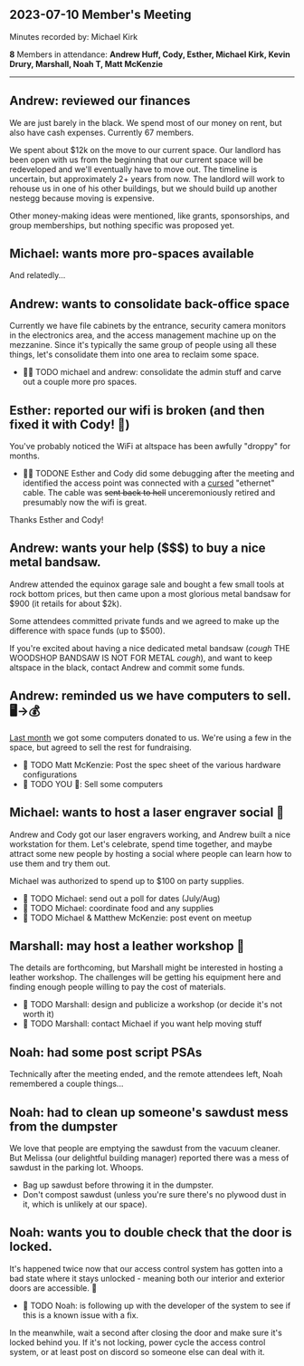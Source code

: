 ## 2023-07-10 Member's Meeting

Minutes recorded by: Michael Kirk

**8** Members in attendance: **Andrew Huff, Cody, Esther, Michael Kirk, Kevin Drury, Marshall, Noah T, Matt McKenzie**

---

## Andrew: reviewed our finances

We are just barely in the black. We spend most of our money on rent, but also have cash expenses. Currently 67 members.

We spent about $12k on the move to our current space. Our landlord has been open with us from the beginning that our current space will be redeveloped and we'll eventually have to move out. The timeline is uncertain, but approximately 2+ years from now. The landlord will work to rehouse us in one of his other buildings, but we should build up another nestegg because moving is expensive.

Other money-making ideas were mentioned, like grants, sponsorships, and group memberships, but nothing specific was proposed yet.

## Michael: wants more pro-spaces available

And relatedly...

## Andrew: wants to consolidate back-office space

Currently we have file cabinets by the entrance, security camera monitors in the electronics area, and the access management machine up on the mezzanine.
Since it's typically the same group of people using all these things, let's consolidate them into one area to reclaim some space.

- 👷👷  TODO michael and andrew: consolidate the admin stuff and carve out a couple more pro spaces.

## Esther: reported our wifi is broken (and then fixed it with Cody! 💪)

You've probably noticed the WiFi at altspace has been awfully "droppy" for months.

- 👷👷  TODONE Esther and Cody did some debugging after the meeting and identified the access point was connected with a [cursed](https://networkengineering.stackexchange.com/questions/55572/rj45-cable-only-has-4-wires) "ethernet" cable.
The cable was ~~sent back to hell~~ unceremoniously retired and presumably now the wifi is great.

Thanks Esther and Cody!

## Andrew: wants your help ($$$) to buy a nice metal bandsaw.

Andrew attended the equinox garage sale and bought a few small tools at rock bottom prices, but then came upon a most glorious metal bandsaw for $900 (it retails for about $2k).

Some attendees committed private funds and we agreed to make up the difference with space funds (up to $500).

If you're excited about having a nice dedicated metal bandsaw (*cough* THE WOODSHOP BANDSAW IS NOT FOR METAL *cough*), and want to keep altspace in the black, contact Andrew and commit some funds.

## Andrew: reminded us we have computers to sell. 🖥️->💰

[Last month](/minutes/2023-06-05-Member_Meeting.html#michael-wants-to-sell-excess-computers-for-fundraising) we got some computers donated to us. We're using a few in the space, but agreed to sell the rest for fundraising.

- 👷 TODO Matt McKenzie: Post the spec sheet of the various hardware configurations
- 👷 TODO YOU 👀: Sell some computers


## Michael: wants to host a laser engraver social 🥳

Andrew and Cody got our laser engravers working, and Andrew built a nice workstation for them.
Let's celebrate, spend time together, and maybe attract some new people by hosting a social where people can learn how to use them and try them out.

Michael was authorized to spend up to $100 on party supplies.

- 👷 TODO Michael: send out a poll for dates (July/Aug)
- 👷 TODO Michael: coordinate food and any supplies
- 👷 TODO Michael & Matthew McKenzie: post event on meetup

## Marshall: may host a leather workshop 🤔

The details are forthcoming, but Marshall might be interested in hosting a leather workshop. The challenges will be getting his equipment here and finding enough people willing to pay the cost of materials.

- 👷 TODO Marshall: design and publicize a workshop (or decide it's not worth it)
- 👷 TODO Marshall: contact Michael if you want help moving stuff

## Noah: had some post script PSAs

Technically after the meeting ended, and the remote attendees left, Noah remembered a couple things...

## Noah: had to clean up someone's sawdust mess from the dumpster

We love that people are emptying the sawdust from the vacuum cleaner.
But Melissa (our delightful building manager) reported there was a mess of sawdust in the parking lot.
Whoops.

- Bag up sawdust before throwing it in the dumpster.
- Don't compost sawdust (unless you're sure there's no plywood dust in it, which is unlikely at our space).

## Noah: wants you to double check that the door is locked.

It's happened twice now that our access control system has gotten into a bad state where it stays unlocked - meaning both our interior and exterior doors are accessible. 😬

- 👷 TODO Noah: is following up with the developer of the system to see if this is a known issue with a fix.

In the meanwhile, wait a second after closing the door and make sure it's locked behind you. If it's not locking, power cycle the access control system, or at least post on discord so someone else can deal with it.

